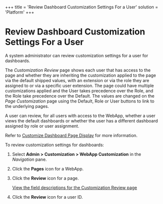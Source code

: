 +++
title = 'Review Dashboard Customization Settings For a User'
solution = 'Platform'
+++

# Review Dashboard Customization Settings For a User

A system administrator can review customization settings for a user for
dashboards.

The *Customization Review* page shows each user that has access to the
page and whether they are inheriting the customization applied to the
page via the default shipped values, with an extension or via the role
they are assigned to or via a specific user extension. The page could
have multiple customizations applied and the User takes precedence over
the Role, and the Role take precedence over the Default. The values are
changed on the *Page Customization* page using the Default, Role or User
buttons to link to the underlying pages.

A user can review, for all users with access to the WebApp, whether a
user views the default dashboards or whether the user has a different
dashboard assigned by role or user assignment.

Refer to [Customize Dashboard Page
Display](Customize_Dashboard_Pages.htm) for more information.

To review customization settings for dashboards:

1.  Select **Admin \> Customization \> WebApp Customization** in the
    *Navigation* pane.

2.  Click the **Pages** icon for a WebApp.

3.  Click the **Review** icon for a page.
    
    [View the field descriptions for the Customization Review
    page](../Sys_Admin/Page_Desc/Customization%20Review.htm)

4.  Click the **Review** icon for a user ID.
